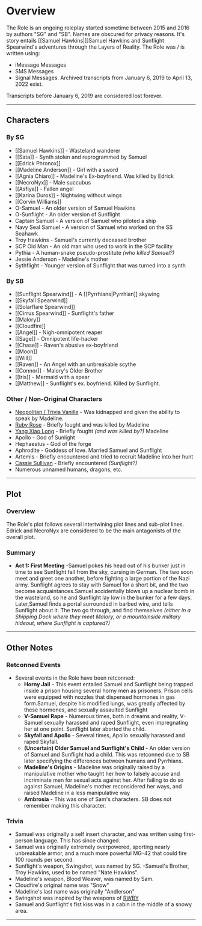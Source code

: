 # Overview
The Role is an ongoing roleplay started sometime between 2015 and 2016 by authors "SG" and "SB". Names are obscured for privacy reasons. It's story entails [[Samuel Hawkins|]]Samuel Hawkins and Sunflight Spearwind's adventures through the Layers of Reality. The Role was / is written using:
- iMessage Messages
- SMS Messages
- Signal Messages.
Archived transcripts from January 6, 2019 to April 13, 2022 exist.

Transcripts before January 6, 2019 are considered lost forever.
***
## Characters

### By SG
- [[Samuel Hawkins]] - Wasteland wanderer
- [[Sata]] - Synth stolen and reprogrammed by Samuel
- [[Edrick Phronox]] 
- [[Madeline Anderson]] - Girl with a sword
- [[Agnia Chiaro]] - Madeline's Ex-boyfriend. Was killed by Edrick
- [[NecroNyx]] - Male succubus
- [[Asfiya]] - Fallen angel
- [[Karina Duros]] - Nightwing without wings
- [[Corvin Williams]]
- O-Samuel - An older version of Samuel Hawkins
- O-Sunflight - An older version of Sunflight
- Captain Samuel - A version of Samuel who piloted a ship
- Navy Seal Samuel - A version of Samuel who worked on the SS Seahawk
- Troy Hawkins - Samuel's currently deceased brother
- SCP Old Man - An old man who used to work in the SCP facility
- Pythia - A human-snake pseudo-prostitute *(who killed Samuel?)*
- Jessie Anderson - Madeline's mother
- Sythflight - Younger version of Sunflight that was turned into a synth
### By SB
- [[Sunflight Spearwind]] - A [[Pyrrhians|Pyrrhian]] skywing
- [[Skyfall Spearwind]]
- [[Solarflare Spearwind]]
- [[Cirrus Spearwind]] - Sunflight's father
- [[Malory]]
- [[Cloudfire]]
- [[Angel]] - Nigh-omnipotent reaper
- [[Sage]] - Omnipotent life-hacker
- [[Chase]] - Raven's abusive ex-boyfriend
- [[Moon]]
- [[Will]]
- [[Raven]] - An Angel with an unbreakable scythe
- [[Connor]] - Malory's Older Brother
- [[Iris]] - Mermaid with a spear
- [[Matthew]] - Sunflight's ex. boyfriend. Killed by Sunflight.
### Other / Non-Original Characters
- [Neopolitan / Trivia Vanille](https://rwby.fandom.com/wiki/Neopolitan) - Was kidnapped and given the ability to speak by Madeline.
- [Ruby Rose](https://rwby.fandom.com/wiki/Ruby_Rose) - Briefly fought and was killed by Madeline
- [Yang Xiao Long](https://rwby.fandom.com/wiki/Yang_Xiao_Long) - Briefly fought *(and was killed by?)* Madeline
- Apollo - God of Sunlight
- Hephaestus - God of the forge
- Aphrodite - Goddess of love. Married Samuel and Sunflight
- Artemis - Briefly encountered and tried to recruit Madeline into her hunt
- [Cassie Sullivan](https://the5thwave.fandom.com/wiki/Cassie_Sullivan) - Briefly encountered *(Sunflight?)*
- Numerous unnamed humans, dragons, etc.
***
## Plot
### Overview
The Role's plot follows several intertwining plot lines and sub-plot lines. Edrick and NecroNyx are considered to be the main antagonists of the overall plot.
### Summary
- **Act 1: First Meeting** -Samuel pokes his head out of his bunker just in time to see Sunflight fall from the sky, cursing in German. The two soon meet and greet one another, before fighting a large portion of the Nazi army. Sunflight agrees to stay with Samuel for a short bit, and the two become acquaintances.Samuel accidentally blows up a nuclear bomb in the wasteland, so he and Sunflight lay low in the bunker for a few days. Later,Samuel finds a portal surrounded in barbed wire, and tells Sunflight about it. The two go through, and find themselves *(either in a Shipping Dock where they meet Malory, or a mountainside military hideout, where Sunflight is captured?)*
***
## Other Notes
### Retconned Events
- Several events in the Role have been retconned:
	- **Horny Jail** - This event entailed Samuel and Sunflight being trapped inside a prison housing several horny men as prisoners. Prison cells were equipped with nozzles that dispensed hormones in gas form.Samuel, despite his modified lungs, was greatly affected by these hormones, and sexually assaulted Sunflight
	- **V-Samuel Rape** - Numerous times, both in dreams and reality, V-Samuel sexually harassed and raped Sunflight, even impregnating her at one point. Sunflight later aborted the child.
	- **Skyfall and Apollo** - Several times, Apollo sexually harassed and raped Skyfall.
	- **(Uncertain) Older Samuel and Sunflight's Child** - An older version of Samuel and Sunflight had a child. This was retconned due to SB later specifying the differences between humans and Pyrrhians.
	- **Madeline's Origins** - Madeline was originally raised by a manipulative mother who taught her how to falsely accuse and incriminate men for sexual acts against her. After failing to do so against Samuel, Madeline's mother reconsidered her ways, and raised Madeline in a less manipulative way
	- **Ambrosia** - This was one of Sam's characters. SB does not remember making this character.
### Trivia
- Samuel was originally a self insert character, and was written using first-person language. This has since changed.
- Samuel was originally extremely overpowered, sporting nearly unbreakable armor, and a much more powerful MG-42 that could fire 100 rounds per second.
- Sunflight's weapon, Swingshot, was named by SG.
-Samuel's Brother, Troy Hawkins, used to be named "Nate Hawkins".
- Madeline's weapon, Blood Weaver, was named by Sam.
- Cloudfire's original name was "Snow"
- Madeline's last name was originally "Andlerson"
- Swingshot was inspired by the weapons of [RWBY](https://rwby.fandom.com/wiki/RWBY_Wiki)
- Samuel and Sunflight's fist kiss was in a cabin in the middle of a snowy area.
***
